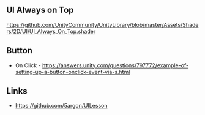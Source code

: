 ## UI Always on Top
https://github.com/UnityCommunity/UnityLibrary/blob/master/Assets/Shaders/2D/UI/UI_Always_On_Top.shader


## Button
- On Click - https://answers.unity.com/questions/797772/example-of-setting-up-a-button-onclick-event-via-s.html


## Links

- https://github.com/5argon/UILesson
